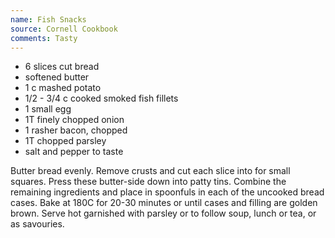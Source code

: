 ```yaml
---
name: Fish Snacks
source: Cornell Cookbook
comments: Tasty
---
```


* 6 slices cut bread
* softened butter
* 1 c mashed potato
* 1/2 - 3/4 c cooked smoked fish fillets
* 1 small egg
* 1T finely chopped onion
* 1 rasher bacon, chopped
* 1T chopped parsley
* salt and pepper to taste

Butter bread evenly.  Remove crusts and cut each slice into for small squares. Press these butter-side down into patty tins.  Combine the remaining ingredients and place in spoonfuls in each of the uncooked bread cases.  Bake at 180C for 20-30 minutes or until cases and filling are golden brown.  Serve hot garnished with parsley or to follow soup, lunch or tea, or as savouries.

